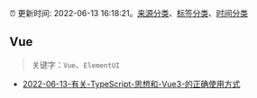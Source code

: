 :alarm_clock: 更新时间: 2022-06-13 16:18:21。[来源分类](../README.md)、[标签分类](../TAGS.md)、[时间分类](../TIMELINE.md)

## Vue


> 关键字：`Vue`、`ElementUI`



- [2022-06-13-有关-TypeScript-思想和-Vue3-的正确使用方式](https://www.v2ex.com/t/859363) 